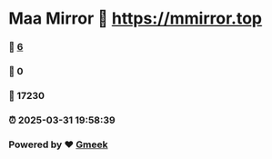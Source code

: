 # Maa Mirror :link: https://mmirror.top 
### :page_facing_up: [6](https://mmirror.top/tag.html) 
### :speech_balloon: 0 
### :hibiscus: 17230 
### :alarm_clock: 2025-03-31 19:58:39 
### Powered by :heart: [Gmeek](https://github.com/Meekdai/Gmeek)

